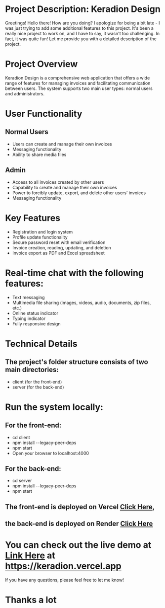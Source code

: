 # Project Description: Keradion Design
Greetings!
Hello there! How are you doing? I apologize for being a bit late - I was just trying to add some additional features to this project. It's been a really nice project to work on, and I have to say, it wasn't too challenging. In fact, it was quite fun! Let me provide you with a detailed description of the project.

 # Project Overview
Keradion Design is a comprehensive web application that offers a wide range of features for managing invoices and facilitating communication between users. The system supports two main user types: normal users and administrators.

# User Functionality
## Normal Users
- Users can create and manage their own invoices
- Messaging functionality
- Ability to share media files
## Admin
- Access to all invoices created by other users
- Capability to create and manage their own invoices
- Power to forcibly update, export, and delete other users' invoices
- Messaging functionality
# Key Features
- Registration and login system
- Profile update functionality
- Secure password reset with email verification
- Invoice creation, reading, updating, and deletion
- Invoice export as PDF and Excel spreadsheet
# Real-time chat with the following features:
- Text messaging
- Multimedia file sharing (images, videos, audio, documents, zip files, etc.)
- Online status indicator
- Typing indicator
- Fully responsive design
# Technical Details
## The project's folder structure consists of two main directories:
 - client (for the front-end)
 - server (for the back-end)
# Run the system locally:

## For the front-end:
- cd client
- npm install --legacy-peer-deps
- npm start
- Open your browser to localhost:4000
## For the back-end:
- cd server
- npm install --legacy-peer-deps
- npm start

## The front-end is deployed on Vercel [Click Here](https://keradion.vercel.app), 
## the back-end is deployed on Render [Click Here](https://keradion.onrender.com)

# You can check out the live demo at [Link Here](https://keradion.vercel.app) at https://keradion.vercel.app

If you have any questions, please feel free to let me know!
# Thanks a lot
